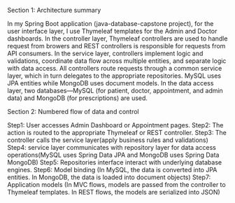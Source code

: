 Section 1: Architecture summary

In my Spring Boot application (java-database-capstone project), for the user interface layer, I use Thymeleaf templates for the Admin and Doctor dashboards.
In the controller layer, Thymeleaf controllers are used to handle request from browers and REST controllers is responsible for requests from API consumers.
In the service layer, controllers implement logic and validations, coordinate data flow across multiple entities, and separate logic with data access. All controllers route requests through a common service layer, which in turn delegates to the appropriate repositories. MySQL uses JPA entities while MongoDB uses document models.
In the data access layer, two databases—MySQL (for patient, doctor, appointment, and admin data) and MongoDB (for prescriptions) are used. 


Section 2: Numbered flow of data and control

Step1: User accesses Admin Dashboard or Appointment pages.
Step2: The action is routed to the appropriate Thymeleaf or REST controller.
Step3: The controller calls the service layer(apply business rules and validations)
Step4: service layer communicates with repository layer for data access operations(MySQL uses Spring Data JPA and MongoDB uses Spring Data MongoDB)
Step5: Repositories interface interact with underlying database engines.
Step6: Model binding (In MySQL, the data is converted into JPA entities. In MongoDB, the data is loaded into document objects)
Step7: Application models (In MVC flows, models are passed from the controller to Thymeleaf templates. In REST flows, the models are serialized into JSON)

